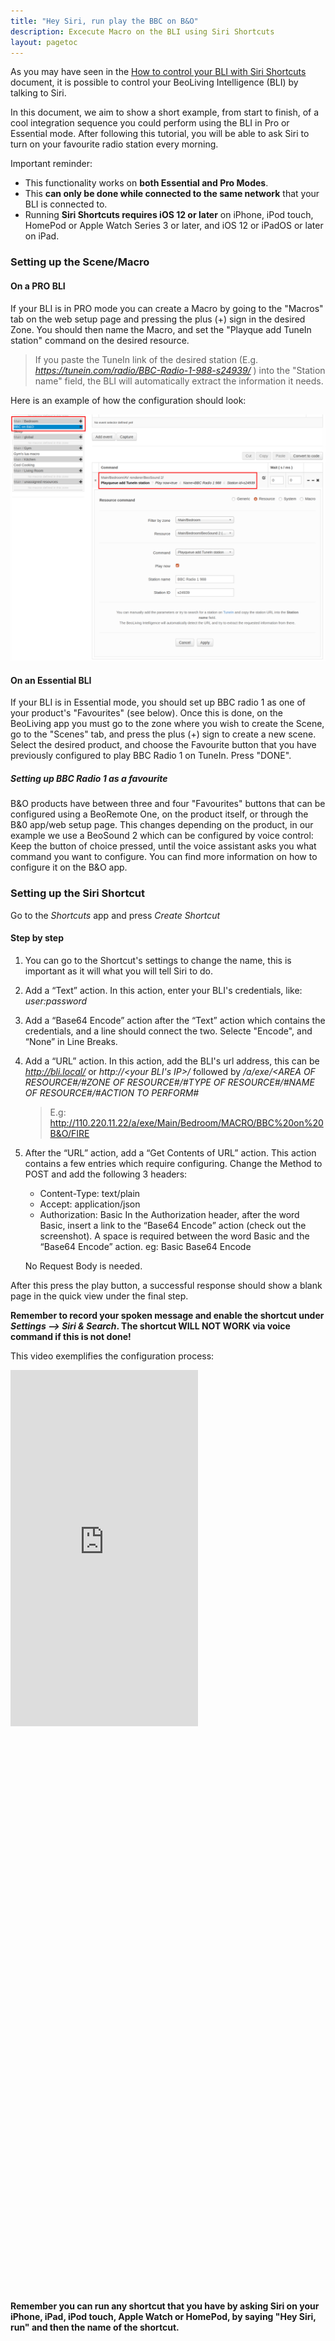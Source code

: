 ```yaml
---
title: "Hey Siri, run play the BBC on B&O"
description: Excecute Macro on the BLI using Siri Shortcuts
layout: pagetoc
---
```


As you may have seen in the [How to control your BLI with Siri Shortcuts](howto-siri-shortcuts) document, it is possible to control your BeoLiving Intelligence (BLI) by talking to Siri.

In this document, we aim to show a short example, from start to finish, of a cool integration sequence you could perform using the BLI in Pro or Essential mode. After following this tutorial, you will be able to ask Siri to turn on your favourite radio station every morning.

Important reminder:
 - This functionality works on **both Essential and Pro Modes**. 
 - This **can only be done while connected to the same network** that your BLI is connected to. 
 - Running **Siri Shortcuts requires iOS 12 or later** on iPhone, iPod touch, HomePod or Apple Watch Series 3 or later, and iOS 12 or iPadOS or later on iPad.

### Setting up the Scene/Macro

#### On a PRO BLI
If your BLI is in PRO mode you can create a Macro by going to the "Macros" tab on the web setup page and pressing the plus (+) sign in the desired Zone. You should then name the Macro, and set the "Playque add TuneIn station" command on the desired resource.

 > If you paste the TuneIn link of the desired station (E.g. *https://tunein.com/radio/BBC-Radio-1-988-s24939/* ) into the "Station name" field, the BLI will automatically extract the information it needs.

 Here is an example of how the configuration should look:

<div class="text-center">
  <img src="/bli-guides/pictures/bbc-on-bando.png"  alt="BBC macro screenshot" class="col-sm-12"/>
</div>

#### On an Essential BLI
If your BLI is in Essential mode, you should set up BBC radio 1 as one of your product's "Favourites" (see below). Once this is done, on the BeoLiving app you must go to the zone where you wish to create the Scene, go to the "Scenes" tab, and press the plus (+) sign to create a new scene. Select the desired product, and choose the Favourite button that you have previously configured to play BBC Radio 1 on TuneIn. Press "DONE".

##### Setting up BBC Radio 1 as a favourite
B&O products have between three and four "Favourites" buttons that can be configured using a BeoRemote One, on the product itself, or through the B&0 app/web setup page. This changes depending on the product, in our example we use a BeoSound 2 which can be configured by voice control: Keep the button of choice pressed, until the voice assistant asks you what command you want to configure. You can find more information on how to configure it on the B&O app.

### Setting up the Siri Shortcut
Go to the *Shortcuts* app and press *Create Shortcut*

#### Step by step

 1. You can go to the Shortcut's settings to change the name, this is important as it will what you will tell Siri to do.

 1. Add a “Text” action. In this action, enter your BLI's credentials, like: *user:password*

 1. Add a “Base64 Encode” action after the “Text” action which contains the credentials, and a line should connect the two. Selecte "Encode", and “None” in Line Breaks.

 1. Add a “URL” action. In this action, add the BLI's url address, this can be *http://bli.local/* or *http://<your BLI's IP>/* followed by */a/exe/<AREA OF RESOURCE#/#ZONE OF RESOURCE#/#TYPE OF RESOURCE#/#NAME OF RESOURCE#/#ACTION TO PERFORM#*

	 > E.g: http://110.220.11.22/a/exe/Main/Bedroom/MACRO/BBC%20on%20B&O/FIRE

 5. After the “URL” action, add a “Get Contents of URL” action. This action contains a few entries which require configuring.
    Change the Method to POST and add the following 3 headers:
     - Content-Type: text/plain
     - Accept: application/json
     - Authorization: Basic
       In the Authorization header, after the word Basic, insert a link to the “Base64 Encode” action (check out the screenshot). A space is required between the word Basic and the “Base64 Encode” action. eg: Basic Base64 Encode

    No Request Body is needed.

After this press the play button, a successful response should show a blank page in the quick view under the final step.

**Remember to record your spoken message and enable the shortcut under *Settings --> Siri & Search*. The shortcut WILL NOT WORK via voice command if this is not done!**

This video exemplifies the configuration process:

<div class="row justify-content-center">
  <div class="col-sm-5">     
	<div class="embed-responsive" style="padding-bottom: 179%;">
	  <iframe class="embed-responsive-item" src="https://www.youtube.com/embed/VruG41UOvZs?autoplay=1&loop=1"  frameborder="0" height="570" allow="autoplay; encrypted-media" allowfullscreen muted></iframe>
	</div>
  </div>
</div>

**Remember you can run any shortcut that you have by asking Siri on your iPhone, iPad, iPod touch, Apple Watch or HomePod, by saying "Hey Siri, run" and then the name of the shortcut.**